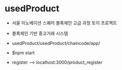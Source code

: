 # usedProduct
* 서울 이노베이션 스퀘어 블록체인 고급 과정 토이 프로젝트
* 블록체인 기반 중고거래 시스템

* usedProduct/usedProduct/chaincode/app/
* $npm start
* register --> localhost:3000/product_register
